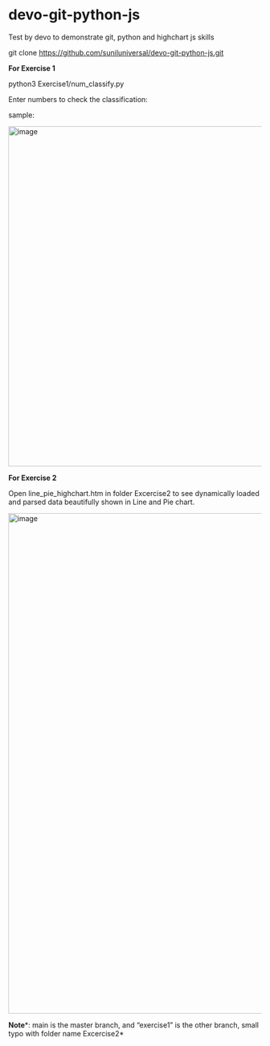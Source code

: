 # devo-git-python-js
Test by devo to demonstrate git, python and highchart js skills

git clone https://github.com/suniluniversal/devo-git-python-js.git

**For Exercise 1**

python3 Exercise1/num_classify.py

Enter numbers to check the classification: <Enter a list of numbers>

sample:
  
<img width="677" alt="image" src="https://user-images.githubusercontent.com/9983159/168091052-008bd7e5-fe17-471d-9cba-5f23b0955527.png">


  

**For Exercise 2**
  
Open line_pie_highchart.htm in folder Excercise2 to see dynamically loaded and parsed data beautifully shown in Line and Pie chart.
  
<img width="996" alt="image" src="https://user-images.githubusercontent.com/9983159/168089776-463b3c7c-bc9b-4684-80bf-87064a11275a.png">



 
**Note***: main is the master branch, and “exercise1” is the other branch, small typo with folder name  Excercise2*
